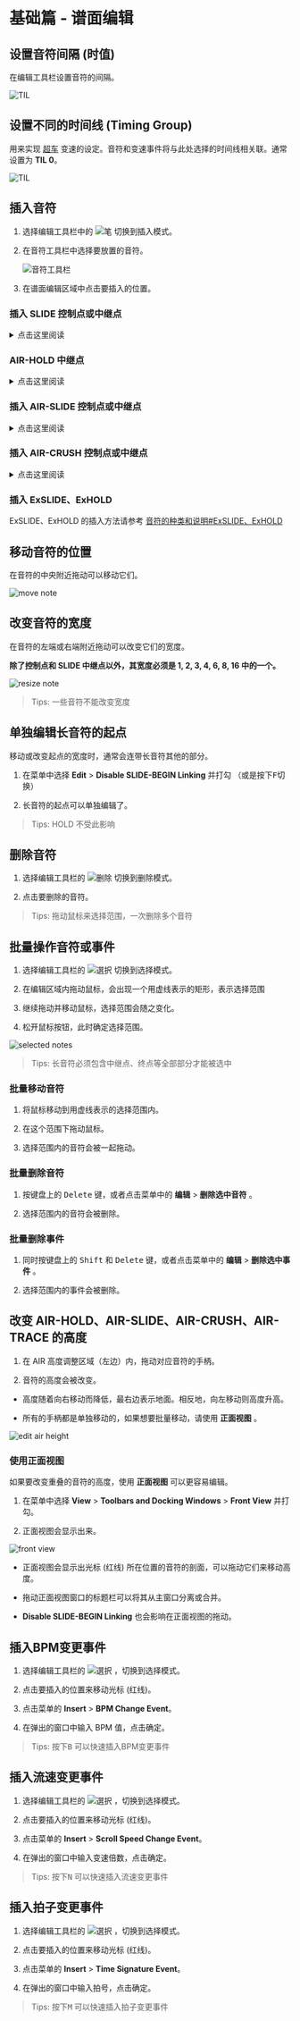# 基础篇 - 谱面编辑

## 设置音符间隔 (时值)

在编辑工具栏设置音符的间隔。

![TIL](../../img/change-note-snap.png)

## 设置不同的时间线 (Timing Group)

用来实现 [超车](advanced-softlanding) 变速的设定。音符和变速事件将与此处选择的时间线相关联。通常设置为 **TIL 0**。

![TIL](../../img/change-current-til.png)

## 插入音符

1. 选择编辑工具栏中的 ![笔](../../img/edit-toolbar-pen.png) 切换到插入模式。

2. 在音符工具栏中选择要放置的音符。

   ![音符工具栏](../../img/example/toolbar-notes.png)

3. 在谱面编辑区域中点击要插入的位置。

### 插入 SLIDE 控制点或中继点

<details><summary>点击这里阅读</summary><div>

1. 在音符工具栏中选择 ![SLIDE 始点 / 制御点](../../img/note-toolbar-slide-ctrl.png) 或 ![SLIDE 中継点](../../img/note-toolbar-slide-step.png) 。

2. 点击目标 SLIDE 的背景。

![insert slide step](../../img/insert-slide-step.png)

> Tips: 在插入控制点时，按住键盘上的 <kbd>Shift</kbd> 键就可以插入曲线控制点

</div></details>

### AIR-HOLD 中继点

<details><summary>点击这里阅读</summary><div>

1. 选择音符工具栏的 ![AIR-HOLD](../../img/note-toolbar-airhold.png) 。

2. 点击目标 AIR-HOLD 的中心线。

![insert airhold step](../../img/insert-airhold-step.png)

</div></details>

### 插入 AIR-SLIDE 控制点或中继点

<details><summary>点击这里阅读</summary><div>

1. 在音符工具栏中，如果要插入控制点，选择 ![AIR-SLIDE 制御点](../../img/note-toolbar-airslide-ctrl.png) ，如果要插入中继点，选择 ![AIR-SLIDE](../../img/note-toolbar-airslide-step.png) 。

2. 点击目标 AIR-SLIDE 的背景。

![insert airhold step](../../img/insert-airslide-step.png)

</div></details>

### 插入 AIR-CRUSH 控制点或中继点

<details><summary>点击这里阅读</summary><div>

1. 在音符工具栏中，如果要插入控制点，点击 ![AIR-CRUSH 制御点](../../img/note-toolbar-aircrush-ctrl.png) ，如果要插入中继点，点击 ![AIR-CRUSH](../../img/note-toolbar-aircrush-step.png) 。

2. 点击目标 AIR-CRUSH 的中心线。

![insert airhold step](../../img/insert-aircrush-step.png)

> Tips: AIR-CRUSH 中继点的横位置和宽度会自动改变

</div></details>

### 插入 ExSLIDE、ExHOLD

ExSLIDE、ExHOLD 的插入方法请参考 [音符的种类和说明#ExSLIDE、ExHOLD](docs/basic/basic-chart-regulation#ExSLIDE，ExHOLD)

## 移动音符的位置

在音符的中央附近拖动可以移动它们。

![move note](../../img/move-note.png)

## 改变音符的宽度

在音符的左端或右端附近拖动可以改变它们的宽度。  

**除了控制点和 SLIDE 中继点以外，其宽度必须是 1, 2, 3, 4, 6, 8, 16 中的一个。**

![resize note](../../img/resize-note.png)

> Tips: 一些音符不能改变宽度

## 单独编辑长音符的起点

移动或改变起点的宽度时，通常会连带长音符其他的部分。

1. 在菜单中选择 **Edit** > **Disable SLIDE-BEGIN Linking** 并打勾 （或是按下<kbd>F</kbd>切换）

2. 长音符的起点可以单独编辑了。

> Tips: HOLD 不受此影响

## 删除音符

1. 选择编辑工具栏的 ![删除](../../img/edit-toolbar-erase.png) 切换到删除模式。

2. 点击要删除的音符。

> Tips: 拖动鼠标来选择范围，一次删除多个音符

## 批量操作音符或事件

1. 选择编辑工具栏的 ![選択](../../img/edit-toolbar-select.png) 切换到选择模式。

2. 在编辑区域内拖动鼠标，会出现一个用虚线表示的矩形，表示选择范围

3. 继续拖动并移动鼠标，选择范围会随之变化。

4. 松开鼠标按钮，此时确定选择范围。

![selected notes](../../img/selected-notes.png)

> Tips: 长音符必须包含中继点、终点等全部部分才能被选中

### 批量移动音符

1. 将鼠标移动到用虚线表示的选择范围内。

2. 在这个范围下拖动鼠标。

3. 选择范围内的音符会被一起拖动。

### 批量删除音符

1. 按键盘上的 <kbd>Delete</kbd> 键，或者点击菜单中的 **编辑** > **删除选中音符** 。

2. 选择范围内的音符会被删除。

### 批量删除事件

1. 同时按键盘上的 <kbd>Shift</kbd> 和 <kbd>Delete</kbd> 键，或者点击菜单中的 **编辑** > **删除选中事件** 。

2. 选择范围内的事件会被删除。

## 改变 AIR-HOLD、AIR-SLIDE、AIR-CRUSH、AIR-TRACE 的高度

1. 在 AIR 高度调整区域（左边）内，拖动对应音符的手柄。

2. 音符的高度会被改变。

* 高度随着向右移动而降低，最右边表示地面。相反地，向左移动则高度升高。

* 所有的手柄都是单独移动的，如果想要批量移动，请使用 **正面视图** 。

![edit air height](../../img/edit-air-height.png)

### 使用正面视图

如果要改变重叠的音符的高度，使用 **正面视图** 可以更容易编辑。

1. 在菜单中选择 **View** > **Toolbars and Docking Windows** > **Front View** 并打勾。

2. 正面视图会显示出来。

![front view](../../img/front-view.png)

* 正面视图会显示出光标 (红线) 所在位置的音符的剖面，可以拖动它们来移动高度。

* 拖动正面视图窗口的标题栏可以将其从主窗口分离或合并。

* **Disable SLIDE-BEGIN Linking** 也会影响在正面视图的拖动。

## 插入BPM变更事件

1. 选择编辑工具栏的 ![選択](../../img/edit-toolbar-select.png) ，切换到选择模式。

2. 点击要插入的位置来移动光标 (红线)。

3. 点击菜单的 **Insert** > **BPM Change Event**。

4. 在弹出的窗口中输入 BPM 值，点击确定。

> Tips: 按下<kbd>B</kbd> 可以快速插入BPM变更事件

## 插入流速变更事件

1. 选择编辑工具栏的 ![選択](../../img/edit-toolbar-select.png) ，切换到选择模式。

2. 点击要插入的位置来移动光标 (红线)。

3. 点击菜单的 **Insert** > **Scroll Speed Change Event**。

4. 在弹出的窗口中输入变速倍数，点击确定。

> Tips: 按下<kbd>N</kbd> 可以快速插入流速变更事件

## 插入拍子变更事件

1. 选择编辑工具栏的 ![選択](../../img/edit-toolbar-select.png) ，切换到选择模式。

2. 点击要插入的位置来移动光标 (红线)。

3. 点击菜单的 **Insert** > **Time Signature  Event**。

4. 在弹出的窗口中输入拍号，点击确定。

> Tips: 按下<kbd>M</kbd> 可以快速插入拍子变更事件
